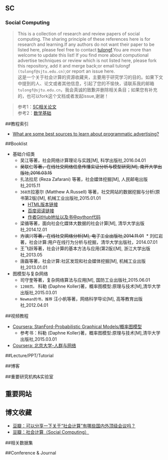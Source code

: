 ## SC<br>
### Social Computing
> This is a collection of research and review papers of social computing. The sharing principle of these references here is for research and learning.If any authors do not want their paper to be listed here, please feel free to contact [tulongf](https://github.com/Tulongf/).You are more than welcome to update this list! If you find more about computional advertise techniques or review which is not listed here, please fork this repository, add it and merge back;or email tulongf `(tulongf@sjtu.edu.cn)`;or report an issue here.<br> 
>这是一个关于社会计算的资源收藏夹，主要用于研究学习的目的。如果下文中提到的人、论文或者其他信息，引起了您的不愉快，请联系我的邮箱`tulongf@sjtu.edu.cn`，我会真诚的致歉并删除相关条目；如果您有补充的，也可以fork这个文档或者发起issue,谢谢！<br> 
        
>参考1：[SC相关论文](https://github.com/Tulongf/my-awesome-CA/blob/master/sc.md)<br> 
参考2：[数学基础](https://github.com/Tulongf/awesome-CA/blob/master/math/math.md)<br>

##教程索引
 * [What are some best sources to learn about programmatic advertising?](https://www.quora.com/What-are-some-best-sources-to-learn-about-programmatic-advertising)<br> 

 
##Booklist
* 基础介绍类
  * 吴江等著，社会网络计算理论与实践[M],  科学出版社,2016.04.01
  * ~~吴联仁等著，在线社交网络信息传播实证分析与模型研究[M],  南开大学出版社,2016.03.15~~
  * 扎法拉尼 (Reza Zafarani) 等著，社会媒体挖掘[M], 人民邮电出版社,2015.11
  * `368页`拉塞尔 (Matthew A.Russell)  等著，社交网站的数据挖掘与分析(原书第2版)[M], 机械工业出版社,2015.01.01
    * [HTML版本链接](http://citicbook.baidu.com/ebook/c4ba3b9f81c758f5f61f67e1)
    * [百度阅读链接](http://yuedu.baidu.com/ebook/c4ba3b9f81c758f5f61f67e1)
    * [作者GitHub地址以及书中python代码](https://github.com/ptwobrussell/Mining-the-Social-Web-2nd-Edition)
  * 梁循等著，面向社会化媒体大数据的社会计算[M], 清华大学出版社,2014.12.01
  * ~~方滨兴等著，在线社交网络分析[M], 电子工业出版社,2014.11.01~~
  * 刘红岩著，社会计算:用户在线行为分析与挖掘，清华大学出版社，2014.07.01
  * 王飞跃等著，社会计算的基本方法与应用(第2版)[M], 浙江大学出版社,2013.05
  * 唐磊等著，社会计算:社区发现和社会媒体挖掘[M], 机械工业出版社,2013.01.01
* 图模型与复杂网络
  * 司守奎等著，复杂网络算法与应用[M], 国防工业出版社,2015.06.01
  * `1208页。` 科勒 (Daphne Koller)著，概率图模型:原理与技术[M],清华大学出版社,2015.03.01
  * `Newman的书，推荐` 汪小帆等著，网络科学导论[M], 高等教育出版社,2012.04.01
  
##视频教程
* [Coursera: StanFord-Probabilistic Graphical Models/概率图模型](https://www.coursera.org/specializations/probabilistic-graphical-models)
  * 参考书：科勒 (Daphne Koller)著，概率图模型:原理与技术[M],清华大学出版社,2015.03.01
* [Coursera: 北京大学-人群与网络](https://www.coursera.org/learn/renqun-wangluo)


##Lecture/PPT/Tutorial


##博客


##重要研究机构&实验室


## 重要网站

 
## 博文收藏
* [豆瓣：可以分享一下关于“社会计算”有哪些国内外顶级会议吗？](https://www.douban.com/group/topic/33541638/)
* [豆瓣：社会计算（Social Computing）](https://www.douban.com/group/socialcomputing/)
 
##相关数据集


##Conference & Journal


